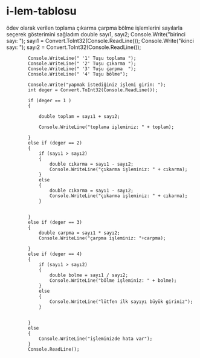 # i-lem-tablosu
ödev olarak verilen toplama çıkarma çarpma bölme işlemlerini sayılarla seçerek gösterimini sağladım
double sayı1, sayı2;
            Console.Write("birinci sayı: ");
            sayı1 =  Convert.ToInt32(Console.ReadLine());
            Console.Write("ikinci sayı: ");
            sayı2 = Convert.ToInt32(Console.ReadLine());


            Console.WriteLine(" '1' Tuşu toplama ");
            Console.WriteLine(" '2' Tuşu çıkarma ");
            Console.WriteLine(" '3' Tuşu çarpma  ");
            Console.WriteLine(" '4' Tuşu bölme");
            
            Console.Write("yapmak istediğiniz işlemi girin: ");
            int deger = Convert.ToInt32(Console.ReadLine());

            if (deger == 1 )
            {
               
                double toplam = sayı1 + sayı2;

                Console.WriteLine("toplama işleminiz: " + toplam);

            }
            else if (deger == 2)
            {
                if (sayı1 > sayı2)
                {
                    double cıkarma = sayı1 - sayı2;
                    Console.WriteLine("çıkarma işleminiz: " + cıkarma);
                }
                else
                {
                    double cıkarma = sayı1 - sayı2;
                    Console.WriteLine("çıkarma işleminiz: " + cıkarma);
                }
               

            }
            else if (deger == 3)
            {
                double carpma = sayı1 * sayı2;
                Console.WriteLine("çarpma işleminiz: "+carpma);

            }
            else if (deger == 4) 
            {
                if (sayı1 > sayı2)
                {
                    double bolme = sayı1 / sayı2;
                    Console.WriteLine("bölme işleminiz: " + bolme);
                }
                else
                {
                    Console.WriteLine("lütfen ilk sayıyı büyük giriniz");
                }

             
            }
            else
            {
                Console.WriteLine("işleminizde hata var");
            }
            Console.ReadLine();

